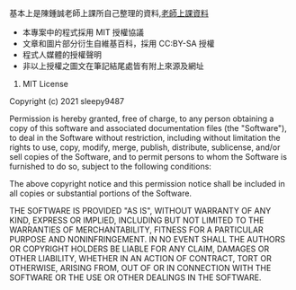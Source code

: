 基本上是陳鍾誠老師上課所自己整理的資料,[老師上課資料](https://gitlab.com/ccc109/ai)
* 本專案中的程式採用 MIT 授權協議
* 文章和圖片部分衍生自維基百科，採用 CC:BY-SA 授權
* 程式人媒體的授權聲明
* 非以上授權之圖文在筆記結尾處皆有附上來源及網址
1. MIT License

Copyright (c) 2021 sleepy9487

Permission is hereby granted, free of charge, to any person obtaining a copy
of this software and associated documentation files (the "Software"), to deal
in the Software without restriction, including without limitation the rights
to use, copy, modify, merge, publish, distribute, sublicense, and/or sell
copies of the Software, and to permit persons to whom the Software is
furnished to do so, subject to the following conditions:

The above copyright notice and this permission notice shall be included in all
copies or substantial portions of the Software.

THE SOFTWARE IS PROVIDED "AS IS", WITHOUT WARRANTY OF ANY KIND, EXPRESS OR
IMPLIED, INCLUDING BUT NOT LIMITED TO THE WARRANTIES OF MERCHANTABILITY,
FITNESS FOR A PARTICULAR PURPOSE AND NONINFRINGEMENT. IN NO EVENT SHALL THE
AUTHORS OR COPYRIGHT HOLDERS BE LIABLE FOR ANY CLAIM, DAMAGES OR OTHER
LIABILITY, WHETHER IN AN ACTION OF CONTRACT, TORT OR OTHERWISE, ARISING FROM,
OUT OF OR IN CONNECTION WITH THE SOFTWARE OR THE USE OR OTHER DEALINGS IN THE
SOFTWARE.